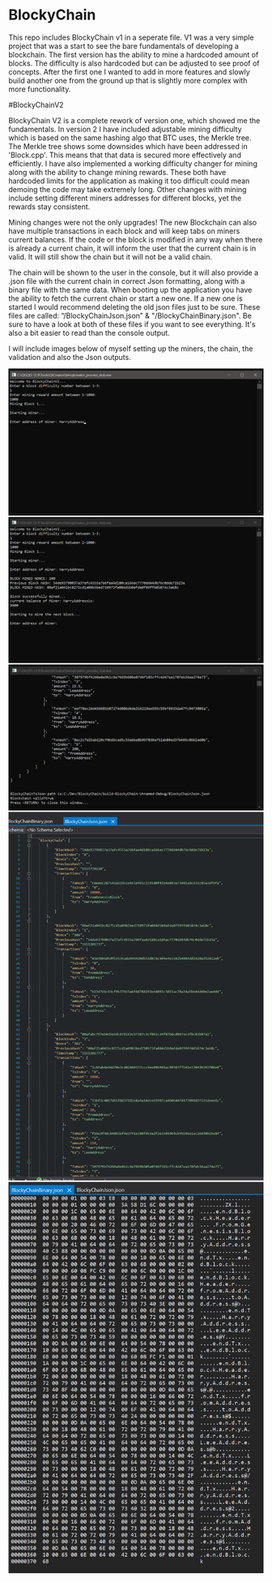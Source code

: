 # BlockyChain

This repo includes BlockyChain v1 in a seperate file. V1 was a very simple project that was a start to see the bare fundamentals of developing a blockchain. 
The first version has the ability to mine a hardcoded amount of blocks. The difficulty is also hardcoded but can be adjusted to see proof of concepts. After the first one 
I wanted to add in more features and slowly build another one from the ground up that is slightly more complex with more functionality. 

#BlockyChainV2

BlockyChain V2 is a complete rework of version one, which showed me the fundamentals. In version 2 I have included adjustable mining difficulty which is based on the same hashing algo that BTC uses, the Merkle tree. The Merkle tree shows some downsides which have been addressed in 'Block.cpp'. This means that that data is secured more effectively and efficiently.
I have also implemented a working difficulty changer for mining along with the ability to change mining rewards. These both have hardcoded limits for the application as making it too difficult could mean demoing the code may take extremely long. Other changes with mining include setting different miners addresses for different blocks, yet the rewards stay consistent.

Mining changes were not the only upgrades! The new Blockchain can also have multiple transactions in each block and will keep tabs on miners current balances.
If the code or the block is modified in any way when there is already a current chain, it will inform the user that the current chain is in valid. It will still show the chain but it will not be a valid chain.

The chain will be shown to the user in the console, but it will also provide a .json file with the current chain in correct Json formatting, along with a binary file with the same data. When booting up the application you have the ability to fetch the current chain or start a new one. If a new one is started I would recommend deleting the old json files just to be sure. 
These files are called: “/BlockyChainJson.json” & "/BlockyChainBinary.json". Be sure to have a look at both of these files if you want to see everything. It's also a bit easier to read than the console output. 

I will include images below of myself setting up the miners, the chain, the validation and also the Json outputs. 

![Setting up the Miner](V2_Images/settingUpMiner.jpg)
![First Block](V2_Images/afterGenesisBlock.jpg)
![Validation of the chain](V2_Images/validationOfChain.jpg)
![Json output](V2_Images/jsonFormattedChain.jpg)
![Json output Binary](V2_Images/binaryFile.jpg)
